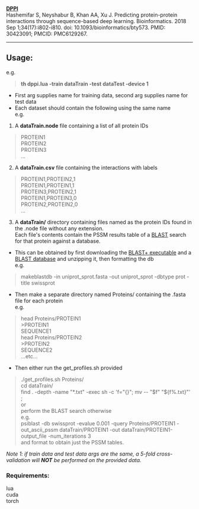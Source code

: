 **[DPPI](https://github.com/hashemifar/DPPI)**  
Hashemifar S, Neyshabur B, Khan AA, Xu J. Predicting protein-protein interactions through sequence-based deep learning. Bioinformatics. 2018 Sep 1;34(17):i802-i810. doi: 10.1093/bioinformatics/bty573. PMID: 30423091; PMCID: PMC6129267. 
 
___
## Usage:  

e.g.  
> **th dppi.lua -train dataTrain -test dataTest -device 1**  

- First arg supplies name for training data, second arg supplies name for test data  
- Each dataset should contain the following using the same name  
e.g.  
1. A **dataTrain.node** file containing a list of all protein IDs  
> PROTEIN1  
> PROTEIN2  
> PROTEIN3  
> ...  
2. A **dataTrain.csv** file containing the interactions with labels  
> PROTEIN1,PROTEIN2,1  
> PROTEIN1,PROTEIN1,1  
> PROTEIN3,PROTEIN2,1  
> PROTEIN1,PROTEIN3,0  
> PROTEIN2,PROTEIN2,0  
> ...  
3. A  **dataTrain/** directory containing files named as the protein IDs found in the .node file without any extension.  
Each file's contents contain the PSSM results table of a [BLAST](https://blast.ncbi.nlm.nih.gov/Blast.cgi?PAGE_TYPE=BlastDocs&DOC_TYPE=Download) search for that protein against a database.  
- This can be obtained by first downloading the [BLAST+ executable](https://ftp.ncbi.nlm.nih.gov/blast/executables/blast+/LATEST/) and a [BLAST database](https://ftp.ncbi.nlm.nih.gov/blast/db/) and unzipping it, then formatting the db  
e.g.  
> makeblastdb -in uniprot_sprot.fasta -out uniprot_sprot -dbtype prot -title swissprot  
- Then make a separate directory named Proteins/ containing the .fasta file for each protein  
e.g.  
> head Proteins/PROTEIN1  
> \>PROTEIN1  
> SEQUENCE1  
> head Proteins/PROTEIN2  
> \>PROTEIN2  
> SEQUENCE2  
> ...etc...  
- Then either run the get_profiles.sh provided  
> ./get_profiles.sh Proteins/  
> cd dataTrain/  
> find . -depth -name "*.txt" -exec sh -c 'f="{}"; mv -- "$f" "${f%.txt}"' \;  
or  
perform the BLAST search otherwise  
e.g.  
> psiblast -db swissprot -evalue 0.001 -query Proteins/PROTEIN1 -out_ascii_pssm dataTrain/PROTEIN1 -out dataTrain/PROTEIN1-output_file -num_iterations 3  
and format to obtain just the PSSM tables.  

<i>Note 1: if train data and test data args are the same, a 5-fold cross-validation will **NOT** be performed on the provided data.</i>  

### Requirements:  
lua  
cuda  
torch  
